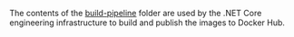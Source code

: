 The contents of the [build-pipeline](build-pipeline) folder are used by the .NET Core engineering infrastructure to build and publish the images to Docker Hub.